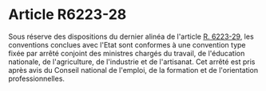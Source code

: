 # Article R6223-28

  
Sous réserve des dispositions du dernier alinéa de l'article [R. 6223-29][1], les conventions conclues avec l'Etat sont conformes à une convention type fixée par arrêté conjoint des ministres chargés du travail, de l'éducation nationale, de l'agriculture, de l'industrie et de l'artisanat. Cet arrêté est pris après avis du Conseil national de l'emploi, de la formation et de l'orientation professionnelles.

 [1]: /affichCodeArticle.do?cidTexte=LEGITEXT000006072050&idArticle=LEGIARTI000018497396&dateTexte=&categorieLien=cid